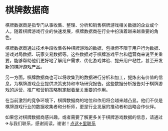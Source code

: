 # 棋牌数据商

棋牌数据商是指专门从事收集、整理、分析和销售棋牌游戏相关数据的企业或个人。随着棋牌游戏行业的快速发展，棋牌数据商在行业中扮演着越来越重要的角色。

棋牌数据商通过技术手段收集各种棋牌游戏的数据，包括但不限于用户行为数据、游戏对局数据、玩家交易数据等。这些数据对于棋牌游戏平台和运营商来说至关重要，能够帮助他们更好地了解用户需求、优化游戏体验、提升用户粘性，甚至开发新的棋牌游戏产品。

另一方面，棋牌数据商也可以将收集到的数据进行分析和加工，提炼出有价值的信息，为棋牌游戏企业提供决策支持和市场研究报告。这些数据分析报告对于棋牌游戏的运营、推广和营销策略制定起着至关重要的作用。

在当前激烈的竞争环境下，棋牌数据商的地位和作用将会越来越凸显。他们不仅是棋牌游戏行业的数据收集者和分析师，更是行业发展的推动者和战略合作伙伴。

如果您对棋牌数据商感兴趣，或者需要了解更多关于棋牌游戏数据的信息，请通过✈与我们联系，感谢阅读，谢谢！[点这✈里联系](https://lm.k02.cc)
